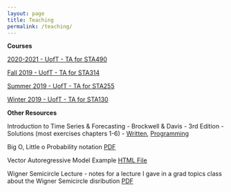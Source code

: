 ```yaml
---
layout: page
title: Teaching
permalink: /teaching/
---
```


**Courses**

<a href="https://daveveitch.github.io/teaching/2020Y-STA490/">2020-2021 - UofT - TA for STA490</a>

<a href="https://daveveitch.github.io/teaching/2019F-STA314/">Fall 2019 - UofT - TA for STA314</a>

<a href="https://daveveitch.github.io/teaching/2019S-STA255/">Summer 2019 - UofT - TA for STA255</a>

<a href="https://daveveitch.github.io/teaching/2019S-STA130/">Winter 2019 - UofT - TA for STA130</a>

**Other Resources**

Introduction to Time Series & Forecasting - Brockwell & Davis - 3rd Edition - Solutions (most exercises chapters 1-6) - <a href="https://drive.google.com/open?id=14kxV2Gnkv1iE-HgxCBPelCWcZeRe_8R7">Written</a>, <a href="https://github.com/daveveitch/UofT/tree/master/Time%20Series%20Reading%20Course/BD%20Exercises">Programming</a>

Big O, Little o Probability notation <a href="https://drive.google.com/file/d/1D5iYrDKfL68s2z0-FUUfftrV79G0bPu-/view?usp=sharing">PDF</a> 

Vector Autoregressive Model Example  <a href="https://daveveitch.github.io/assets/GoogleFluVAR.html">HTML File</a> 

Wigner Semicircle Lecture - notes for a lecture I gave in a grad topics class about the Wigner Semicircle disribution  <a href="https://daveveitch.github.io/teaching/2021-MAT1128/wignerlecture.pdf">PDF</a> 
